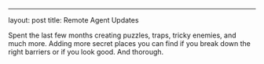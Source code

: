 ---
layout: post
title: Remote Agent Updates

Spent the last few months creating puzzles, traps, tricky enemies, and much more. Adding more secret places you can find if you break down the right barriers or if you look good. And thorough.
